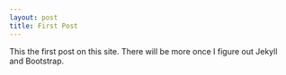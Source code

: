 ```yaml
---
layout: post
title: First Post
---
```


This the first post on this site. There will be more once I figure out Jekyll and Bootstrap.

